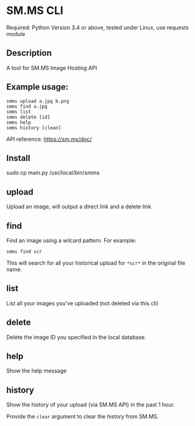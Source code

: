 SM.MS CLI
====

Required: Python Version 3.4 or above, tested under Linux, use requests module

Description
---

A tool for SM.MS Image Hosting API

Example usage:
---

    smms upload a.jpg b.png
    smms find a.jpg
    smms list
    smms delete [id]
    smms help
    smms history [clean]

API reference: https://sm.ms/doc/

Install
---
sudo cp main.py /usr/local/bin/smms


upload
---

Upload an image, will output a direct link and a delete link.

find
---
Find an image using a wilcard pattern. For example:

    smms find scr

This will search for all your historical upload for `*scr*` in the original file name.

list
---
List all your images you've uploaded (not deleted via this cli)

delete
---
Delete the image ID you specified in the local database.

help
---
Show the help message

history
---
Show the history of your upload (via SM.MS API) in the past 1 hour.

Provide the `clear` argument to clear the history from SM.MS.
